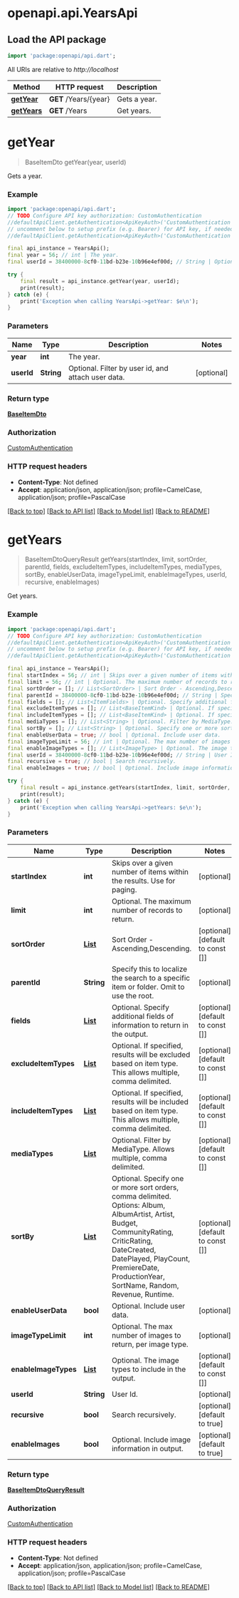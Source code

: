 # openapi.api.YearsApi

## Load the API package
```dart
import 'package:openapi/api.dart';
```

All URIs are relative to *http://localhost*

Method | HTTP request | Description
------------- | ------------- | -------------
[**getYear**](YearsApi.md#getyear) | **GET** /Years/{year} | Gets a year.
[**getYears**](YearsApi.md#getyears) | **GET** /Years | Get years.


# **getYear**
> BaseItemDto getYear(year, userId)

Gets a year.

### Example
```dart
import 'package:openapi/api.dart';
// TODO Configure API key authorization: CustomAuthentication
//defaultApiClient.getAuthentication<ApiKeyAuth>('CustomAuthentication').apiKey = 'YOUR_API_KEY';
// uncomment below to setup prefix (e.g. Bearer) for API key, if needed
//defaultApiClient.getAuthentication<ApiKeyAuth>('CustomAuthentication').apiKeyPrefix = 'Bearer';

final api_instance = YearsApi();
final year = 56; // int | The year.
final userId = 38400000-8cf0-11bd-b23e-10b96e4ef00d; // String | Optional. Filter by user id, and attach user data.

try {
    final result = api_instance.getYear(year, userId);
    print(result);
} catch (e) {
    print('Exception when calling YearsApi->getYear: $e\n');
}
```

### Parameters

Name | Type | Description  | Notes
------------- | ------------- | ------------- | -------------
 **year** | **int**| The year. | 
 **userId** | **String**| Optional. Filter by user id, and attach user data. | [optional] 

### Return type

[**BaseItemDto**](BaseItemDto.md)

### Authorization

[CustomAuthentication](../README.md#CustomAuthentication)

### HTTP request headers

 - **Content-Type**: Not defined
 - **Accept**: application/json, application/json; profile=CamelCase, application/json; profile=PascalCase

[[Back to top]](#) [[Back to API list]](../README.md#documentation-for-api-endpoints) [[Back to Model list]](../README.md#documentation-for-models) [[Back to README]](../README.md)

# **getYears**
> BaseItemDtoQueryResult getYears(startIndex, limit, sortOrder, parentId, fields, excludeItemTypes, includeItemTypes, mediaTypes, sortBy, enableUserData, imageTypeLimit, enableImageTypes, userId, recursive, enableImages)

Get years.

### Example
```dart
import 'package:openapi/api.dart';
// TODO Configure API key authorization: CustomAuthentication
//defaultApiClient.getAuthentication<ApiKeyAuth>('CustomAuthentication').apiKey = 'YOUR_API_KEY';
// uncomment below to setup prefix (e.g. Bearer) for API key, if needed
//defaultApiClient.getAuthentication<ApiKeyAuth>('CustomAuthentication').apiKeyPrefix = 'Bearer';

final api_instance = YearsApi();
final startIndex = 56; // int | Skips over a given number of items within the results. Use for paging.
final limit = 56; // int | Optional. The maximum number of records to return.
final sortOrder = []; // List<SortOrder> | Sort Order - Ascending,Descending.
final parentId = 38400000-8cf0-11bd-b23e-10b96e4ef00d; // String | Specify this to localize the search to a specific item or folder. Omit to use the root.
final fields = []; // List<ItemFields> | Optional. Specify additional fields of information to return in the output.
final excludeItemTypes = []; // List<BaseItemKind> | Optional. If specified, results will be excluded based on item type. This allows multiple, comma delimited.
final includeItemTypes = []; // List<BaseItemKind> | Optional. If specified, results will be included based on item type. This allows multiple, comma delimited.
final mediaTypes = []; // List<String> | Optional. Filter by MediaType. Allows multiple, comma delimited.
final sortBy = []; // List<String> | Optional. Specify one or more sort orders, comma delimited. Options: Album, AlbumArtist, Artist, Budget, CommunityRating, CriticRating, DateCreated, DatePlayed, PlayCount, PremiereDate, ProductionYear, SortName, Random, Revenue, Runtime.
final enableUserData = true; // bool | Optional. Include user data.
final imageTypeLimit = 56; // int | Optional. The max number of images to return, per image type.
final enableImageTypes = []; // List<ImageType> | Optional. The image types to include in the output.
final userId = 38400000-8cf0-11bd-b23e-10b96e4ef00d; // String | User Id.
final recursive = true; // bool | Search recursively.
final enableImages = true; // bool | Optional. Include image information in output.

try {
    final result = api_instance.getYears(startIndex, limit, sortOrder, parentId, fields, excludeItemTypes, includeItemTypes, mediaTypes, sortBy, enableUserData, imageTypeLimit, enableImageTypes, userId, recursive, enableImages);
    print(result);
} catch (e) {
    print('Exception when calling YearsApi->getYears: $e\n');
}
```

### Parameters

Name | Type | Description  | Notes
------------- | ------------- | ------------- | -------------
 **startIndex** | **int**| Skips over a given number of items within the results. Use for paging. | [optional] 
 **limit** | **int**| Optional. The maximum number of records to return. | [optional] 
 **sortOrder** | [**List<SortOrder>**](SortOrder.md)| Sort Order - Ascending,Descending. | [optional] [default to const []]
 **parentId** | **String**| Specify this to localize the search to a specific item or folder. Omit to use the root. | [optional] 
 **fields** | [**List<ItemFields>**](ItemFields.md)| Optional. Specify additional fields of information to return in the output. | [optional] [default to const []]
 **excludeItemTypes** | [**List<BaseItemKind>**](BaseItemKind.md)| Optional. If specified, results will be excluded based on item type. This allows multiple, comma delimited. | [optional] [default to const []]
 **includeItemTypes** | [**List<BaseItemKind>**](BaseItemKind.md)| Optional. If specified, results will be included based on item type. This allows multiple, comma delimited. | [optional] [default to const []]
 **mediaTypes** | [**List<String>**](String.md)| Optional. Filter by MediaType. Allows multiple, comma delimited. | [optional] [default to const []]
 **sortBy** | [**List<String>**](String.md)| Optional. Specify one or more sort orders, comma delimited. Options: Album, AlbumArtist, Artist, Budget, CommunityRating, CriticRating, DateCreated, DatePlayed, PlayCount, PremiereDate, ProductionYear, SortName, Random, Revenue, Runtime. | [optional] [default to const []]
 **enableUserData** | **bool**| Optional. Include user data. | [optional] 
 **imageTypeLimit** | **int**| Optional. The max number of images to return, per image type. | [optional] 
 **enableImageTypes** | [**List<ImageType>**](ImageType.md)| Optional. The image types to include in the output. | [optional] [default to const []]
 **userId** | **String**| User Id. | [optional] 
 **recursive** | **bool**| Search recursively. | [optional] [default to true]
 **enableImages** | **bool**| Optional. Include image information in output. | [optional] [default to true]

### Return type

[**BaseItemDtoQueryResult**](BaseItemDtoQueryResult.md)

### Authorization

[CustomAuthentication](../README.md#CustomAuthentication)

### HTTP request headers

 - **Content-Type**: Not defined
 - **Accept**: application/json, application/json; profile=CamelCase, application/json; profile=PascalCase

[[Back to top]](#) [[Back to API list]](../README.md#documentation-for-api-endpoints) [[Back to Model list]](../README.md#documentation-for-models) [[Back to README]](../README.md)

